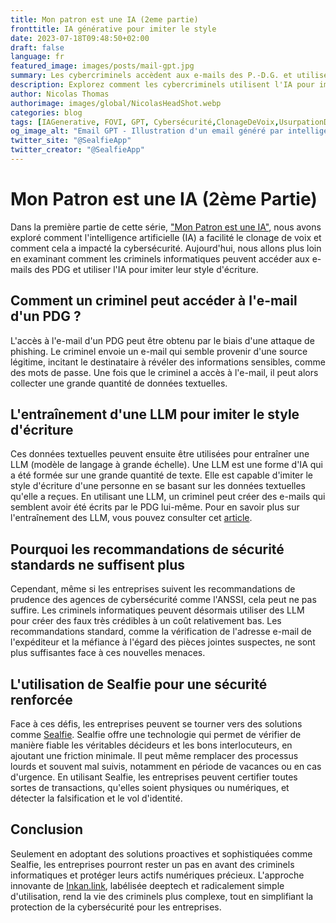 ```yaml
---
title: Mon patron est une IA (2eme partie)
fronttitle: IA générative pour imiter le style
date: 2023-07-18T09:48:50+02:00
draft: false
language: fr
featured_image: images/posts/mail-gpt.jpg
summary: Les cybercriminels accèdent aux e-mails des P.-D.G. et utiliser l'IA pour imiter leur style d'écriture, gratuitement. Les recommandations de sécurité standards sont d'être prudent, de chercher une anomalie, faute d'orthographe, ou de français. Il est aisé de comprendre en quoi ces recommandations ne sont plus suffisantes. Les criminels peuvent faire des faux crédibles, ils ont même une IA dédiée fakeGPT. Sealfie accompagne les personnes les plus ciblées par les criminels pour offrir une tranquillité d'esprit ou moment des virements bancaires les plus important pour vous.
description: Explorez comment les cybercriminels utilisent l'IA pour imiter le style d'écriture des PDG et pourquoi les recommandations de sécurité standard ne suffisent plus. Découvrez comment Sealfie peut aider à détecter la falsification et le vol d'identité. Lisez "Mon Patron est une IA (2ème Partie)" pour en savoir plus sur ces menaces de cybersécurité et comment les combattre.
author: Nicolas Thomas
authorimage: images/global/NicolasHeadShot.webp
categories: blog
tags: [IAGenerative, FOVI, GPT, Cybersécurité,ClonageDeVoix,UsurpationDidentité]
og_image_alt: "Email GPT - Illustration d'un email généré par intelligence artificielle pour la fraude au faux président"
twitter_site: "@SealfieApp"
twitter_creator: "@SealfieApp"
---
```

# Mon Patron est une IA (2ème Partie)

Dans la première partie de cette série, ["Mon Patron est une IA"](https://inkan.link/posts/blog-mon-patron-est-une-ia/), nous avons exploré comment l'intelligence artificielle (IA) a facilité le clonage de voix et comment cela a impacté la cybersécurité. Aujourd'hui, nous allons plus loin en examinant comment les criminels informatiques peuvent accéder aux e-mails des PDG et utiliser l'IA pour imiter leur style d'écriture.

## Comment un criminel peut accéder à l'e-mail d'un PDG ?

L'accès à l'e-mail d'un PDG peut être obtenu par le biais d'une attaque de phishing. Le criminel envoie un e-mail qui semble provenir d'une source légitime, incitant le destinataire à révéler des informations sensibles, comme des mots de passe. Une fois que le criminel a accès à l'e-mail, il peut alors collecter une grande quantité de données textuelles.

## L'entraînement d'une LLM pour imiter le style d'écriture

Ces données textuelles peuvent ensuite être utilisées pour entraîner une LLM (modèle de langage à grande échelle). Une LLM est une forme d'IA qui a été formée sur une grande quantité de texte. Elle est capable d'imiter le style d'écriture d'une personne en se basant sur les données textuelles qu'elle a reçues. En utilisant une LLM, un criminel peut créer des e-mails qui semblent avoir été écrits par le PDG lui-même. Pour en savoir plus sur l'entraînement des LLM, vous pouvez consulter cet [article](https://www.lebigdata.fr/entrainer-chatgpt-ecriture).

## Pourquoi les recommandations de sécurité standards ne suffisent plus

Cependant, même si les entreprises suivent les recommandations de prudence des agences de cybersécurité comme l'ANSSI, cela peut ne pas suffire. Les criminels informatiques peuvent désormais utiliser des LLM pour créer des faux très crédibles à un coût relativement bas. Les recommandations standard, comme la vérification de l'adresse e-mail de l'expéditeur et la méfiance à l'égard des pièces jointes suspectes, ne sont plus suffisantes face à ces nouvelles menaces.

## L'utilisation de Sealfie pour une sécurité renforcée

Face à ces défis, les entreprises peuvent se tourner vers des solutions comme [Sealfie](https://sealf.ie). Sealfie offre une technologie qui permet de vérifier de manière fiable les véritables décideurs et les bons interlocuteurs, en ajoutant une friction minimale. Il peut même remplacer des processus lourds et souvent mal suivis, notamment en période de vacances ou en cas d'urgence. En utilisant Sealfie, les entreprises peuvent certifier toutes sortes de transactions, qu'elles soient physiques ou numériques, et détecter la falsification et le vol d'identité.

## Conclusion

Seulement en adoptant des solutions proactives et sophistiquées comme Sealfie, les entreprises pourront rester un pas en avant des criminels informatiques et protéger leurs actifs numériques précieux. L'approche innovante de [Inkan.link](https://inkan.link/posts/blog-mon-patron-est-une-ia/), labélisée deeptech et radicalement simple d'utilisation, rend la vie des criminels plus complexe, tout en simplifiant la protection de la cybersécurité pour les entreprises.

